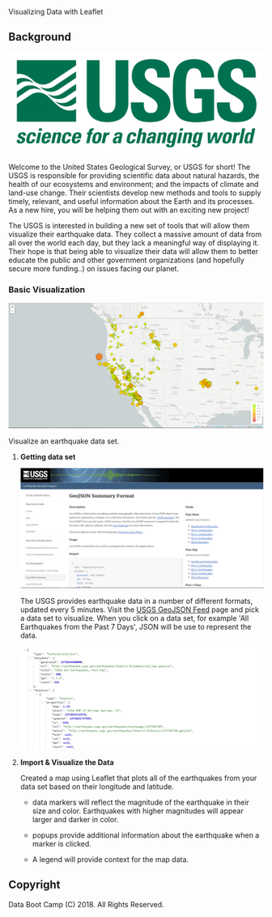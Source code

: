 Visualizing Data with Leaflet

## Background

![1-Logo](Images/1-Logo.png)

Welcome to the United States Geological Survey, or USGS for short! The USGS is responsible for providing scientific data about natural hazards, the health of our ecosystems and environment; and the impacts of climate and land-use change. Their scientists develop new methods and tools to supply timely, relevant, and useful information about the Earth and its processes. As a new hire, you will be helping them out with an exciting new project!

The USGS is interested in building a new set of tools that will allow them visualize their earthquake data. They collect a massive amount of data from all over the world each day, but they lack a meaningful way of displaying it. Their hope is that being able to visualize their data will allow them to better educate the public and other government organizations (and hopefully secure more funding..) on issues facing our planet.


### Basic Visualization

![2-BasicMap](Images/2-BasicMap.png)

Visualize an earthquake data set.

1. **Getting data set**

   ![3-Data](Images/3-Data.png)

   The USGS provides earthquake data in a number of different formats, updated every 5 minutes. Visit the [USGS GeoJSON Feed](http://earthquake.usgs.gov/earthquakes/feed/v1.0/geojson.php) page and pick a data set to visualize. When you click on a data set, for example 'All Earthquakes from the Past 7 Days', JSON will be use to represent the data. 

   ![4-JSON](Images/4-JSON.png)

2. **Import & Visualize the Data**

   Created a map using Leaflet that plots all of the earthquakes from your data set based on their longitude and latitude.

   * data markers will reflect the magnitude of the earthquake in their size and color. Earthquakes with higher magnitudes will appear larger and darker in color.

   * popups provide additional information about the earthquake when a marker is clicked.

   * A legend will provide context for the map data.

  

## Copyright

Data Boot Camp (C) 2018. All Rights Reserved.
